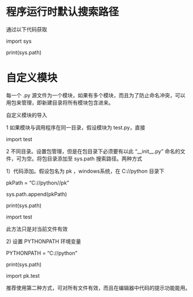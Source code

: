 # 程序运行时默认搜索路径

通过以下代码获取

import sys

print\(sys.path\)

# 自定义模块

每一个 .py 源文件为一个模块，如果有多个模块，而且为了防止命名冲突，可以用包来管理，即新建目录将所有模块包含进来。

自定义模块的导入

1 如果模块与调用程序在同一目录，假设模块为 test.py，直接

import test

2 不同目录。设置包管理，但是在包目录下必须要有以此 “\_\_init\_\_.py” 命名的文件，可为空。将包目录添加至 sys.path 搜索路径。两种方式

1）代码添加。假设包名为 pk ，windows系统，在 C://python 目录下

pkPath = “C://python//pk”

sys.path.append\(pkPath\)

print\(sys.path\)

import test

此方法只是对当前文件有效

2\) 设置 PYTHONPATH 环境变量

PYTHONPATH  = “C://python”

print\(sys.path\)

import pk.test

推荐使用第二种方式，可对所有文件有效，而且在编辑器中代码的提示功能能用。

